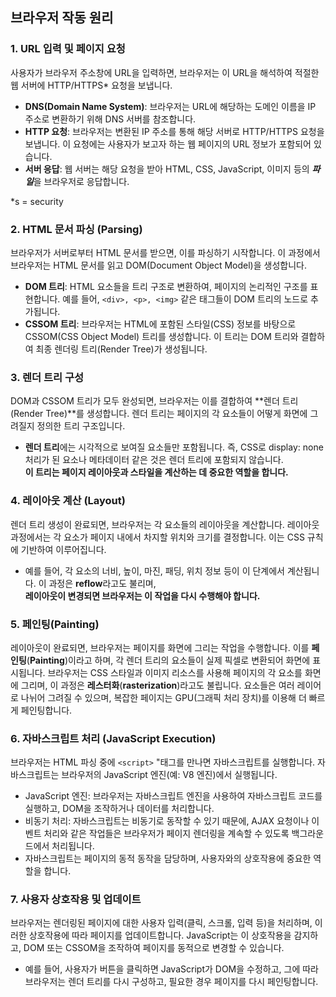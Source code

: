 ## 브라우저 작동 원리   

### 1. URL 입력 및 페이지 요청   
사용자가 브라우저 주소창에 URL을 입력하면, 브라우저는 이 URL을 해석하여 적절한 웹 서버에 HTTP/HTTPS* 요청을 보냅니다.
- **DNS(Domain Name System)**: 브라우저는 URL에 해당하는 도메인 이름을 IP 주소로 변환하기 위해 DNS 서버를 참조합니다.
- **HTTP 요청**: 브라우저는 변환된 IP 주소를 통해 해당 서버로 HTTP/HTTPS 요청을 보냅니다. 이 요청에는 사용자가 보고자 하는 웹 페이지의 URL 정보가 포함되어 있습니다.
- **서버 응답**: 웹 서버는 해당 요청을 받아 HTML, CSS, JavaScript, 이미지 등의 ***파일***을 브라우저로 응답합니다.   
   
*s =  security

### 2. HTML 문서 파싱 (Parsing)   
브라우저가 서버로부터 HTML 문서를 받으면, 이를 파싱하기 시작합니다. 이 과정에서 브라우저는 HTML 문서를 읽고 DOM(Document Object Model)을 생성합니다.
- **DOM 트리**: HTML 요소들을 트리 구조로 변환하여, 페이지의 논리적인 구조를 표현합니다. 예를 들어, ```<div>, <p>, <img>``` 같은 태그들이 DOM 트리의 노드로 추가됩니다.
- **CSSOM 트리**: 브라우저는 HTML에 포함된 스타일(CSS) 정보를 바탕으로 CSSOM(CSS Object Model) 트리를 생성합니다. 이 트리는 DOM 트리와 결합하여 최종 렌더링 트리(Render Tree)가 생성됩니다.   

### 3. 렌더 트리 구성   
DOM과 CSSOM 트리가 모두 완성되면, 브라우저는 이를 결합하여 **렌더 트리(Render Tree)**를 생성합니다. 렌더 트리는 페이지의 각 요소들이 어떻게 화면에 그려질지 정의한 트리 구조입니다.
- **렌더 트리**에는 시각적으로 보여질 요소들만 포함됩니다. 즉, CSS로 display: none 처리가 된 요소나 메타데이터 같은 것은 렌더 트리에 포함되지 않습니다.   
**이 트리는 페이지 레이아웃과 스타일을 계산하는 데 중요한 역할을 합니다.**   

### 4. 레이아웃 계산 (Layout)   
렌더 트리 생성이 완료되면, 브라우저는 각 요소들의 레이아웃을 계산합니다. 레이아웃 과정에서는 각 요소가 페이지 내에서 차지할 위치와 크기를 결정합니다. 이는 CSS 규칙에 기반하여 이루어집니다.
- 예를 들어, 각 요소의 너비, 높이, 마진, 패딩, 위치 정보 등이 이 단계에서 계산됩니다. 이 과정은 **reflow**라고도 불리며,   
**레이아웃이 변경되면 브라우저는 이 작업을 다시 수행해야 합니다.**

### 5. 페인팅(Painting)   
레이아웃이 완료되면, 브라우저는 페이지를 화면에 그리는 작업을 수행합니다. 이를 **페인팅**(**Painting**)이라고 하며, 각 렌더 트리의 요소들이 실제 픽셀로 변환되어 화면에 표시됩니다.
브라우저는 CSS 스타일과 이미지 리소스를 사용해 페이지의 각 요소를 화면에 그리며, 이 과정은 **레스터화**(**rasterization**)라고도 불립니다.
요소들은 여러 레이어로 나뉘어 그려질 수 있으며, 복잡한 페이지는 GPU(그래픽 처리 장치)를 이용해 더 빠르게 페인팅합니다.   

### 6. 자바스크립트 처리 (JavaScript Execution)   
브라우저는 HTML 파싱 중에 ```<script>``` "태그를 만나면 자바스크립트를 실행합니다. 자바스크립트는 브라우저의 JavaScript 엔진(예: V8 엔진)에서 실행됩니다.
- JavaScript 엔진: 브라우저는 자바스크립트 엔진을 사용하여 자바스크립트 코드를 실행하고, DOM을 조작하거나 데이터를 처리합니다.
- 비동기 처리: 자바스크립트는 비동기로 동작할 수 있기 때문에, AJAX 요청이나 이벤트 처리와 같은 작업들은 브라우저가 페이지 렌더링을 계속할 수 있도록 백그라운드에서 처리됩니다.
- 자바스크립트는 페이지의 동적 동작을 담당하며, 사용자와의 상호작용에 중요한 역할을 합니다.

### 7. 사용자 상호작용 및 업데이트   
브라우저는 렌더링된 페이지에 대한 사용자 입력(클릭, 스크롤, 입력 등)을 처리하며, 이러한 상호작용에 따라 페이지를 업데이트합니다. JavaScript는 이 상호작용을 감지하고, DOM 또는 CSSOM을 조작하여 페이지를 동적으로 변경할 수 있습니다.   
- 예를 들어, 사용자가 버튼을 클릭하면 JavaScript가 DOM을 수정하고, 그에 따라 브라우저는 렌더 트리를 다시 구성하고, 필요한 경우 페이지를 다시 페인팅합니다.